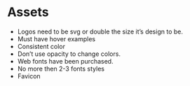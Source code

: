 # Assets

- Logos need to be svg or double the size it’s design to be.
- Must have hover examples
- Consistent color
- Don’t use opacity to change colors.
- Web fonts have been purchased.
- No more then 2-3 fonts styles
- Favicon
